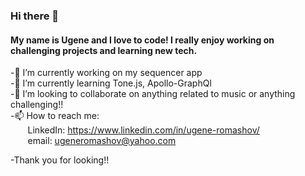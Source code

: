 ### Hi there 👋

<!--
**yromashov/yromashov** is a ✨ _special_ ✨ repository because its `README.md` (this file) appears on your GitHub profile.

Here are some ideas to get you started:

- 🔭 I’m currently working on ...
- 🌱 I’m currently learning ...
- 👯 I’m looking to collaborate on ...
- 🤔 I’m looking for help with ...
- 💬 Ask me about ...
- 📫 How to reach me: ...
- 😄 Pronouns: ...
- ⚡ Fun fact: ...
-->

#### My name is Ugene and I love to code!  I really enjoy working on challenging projects and learning new tech. 

-🔭 I’m currently working on my sequencer app
</br>-🌱 I’m currently learning Tone.js, Apollo-GraphQl
</br>-👯 I’m looking to collaborate on anything related to music or anything challenging!!
</br>-📫 How to reach me:
		</br>&nbsp;&nbsp;&nbsp;&nbsp;&nbsp;&nbsp;&nbsp;LinkedIn: https://www.linkedin.com/in/ugene-romashov/
		</br>&nbsp;&nbsp;&nbsp;&nbsp;&nbsp;&nbsp;&nbsp;email: ugeneromashov@yahoo.com 
    
   
    
-Thank you for looking!!
